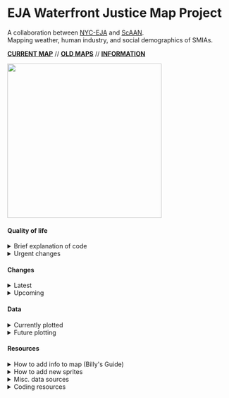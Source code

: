 # EJA Waterfront Justice Map Project
A collaboration between [NYC-EJA](http://www.nyc-eja.org/) and [ScAAN](http://scaan.net/).   
Mapping weather, human industry, and social demographics of SMIAs.    

[**CURRENT MAP**](http://scaan.net/waterfrontmap/) //
[**OLD MAPS**](http://www.tandfonline.com/doi/full/10.1080/13549839.2014.949644?scroll=top&needAccess=true) //
[**INFORMATION**](http://www.nyc-eja.org/campaigns/waterfront-justice-project/)


<img src="https://github.com/ScAAN/waterfrontmap/blob/master/Assets/demo.gif" width="350" height="350">

#### Quality of life
<details><summary>Brief explanation of code</summary>   

- `index.html`: main html file
- `\Assets`: folder containing images
- `index_old.html`: a saved copy from when all the code was in one file
- `waterfrontmap.css`: style sheet
- `waterfrontmap.js`: javascript which does mapbox stuff (i.e. making the map)
- `story.js`: javascript which controls story tab
- `explore.js`: javascript which controls explore tab
- `longtext.js`: declaration of global variables and info text - needs cleaning

</details>

<details><summary>Urgent changes</summary>   

- [ ] Add bulk storage to tileset
- [ ] Explore search bar isn't filling space - is something overwriting `min-width`?
- [ ] Remove labels from zoomed in version (see [this](https://stackoverflow.com/questions/43841144/remove-all-labels-on-mapbox-gl-js)])
- [ ] Get a license ([MIT?](https://choosealicense.com/)])
- [ ] Put a disclaimer that this map may not be correct yet
- [ ] Replace icons with appropriate ones
- [ ] Fix typos in text and get official text

</details>

#### Changes
<details><summary>Latest</summary>  

- [x] (7/22) Deep cleaning +bugfixes -Maija
- [x] (7/18) Story mode, legend info, bulk storage + bugfixes
- [x] (6/25) Search bar -Maija
- [x] (6/18) Performance improvements -Billy

</details>
<details><summary>Upcoming</summary>  

- [x] Zooming bug makes things vanish
- [x] Zooming control (plus/minus)
- [x] Search bar marker
- [ ] Deep clean of code (i.e. Separate files)
- [ ] Add about info for icons
- [ ] Automate data conversion to vector
- [ ] Make no data areas hatched
- [ ] New data
- [ ] [Comment any extra ideas here](https://docs.google.com/document/d/1FwlZTbRV0J3WiBpiMt1InUbtlwiGd-douNtTXKUXKMo/edit)

</details>

#### Data
<details><summary>Currently plotted</summary>   

-  NYC Basic Geography ([mapbox-streets-v7](https://www.mapbox.com/vector-tiles/mapbox-streets-v7/))
-  SMIA ([from NYC planning](https://www1.nyc.gov/site/planning/data-maps/open-data/dwn-wrp.page))
-  Percent people of color ([Census Bulk Download](http://census.ire.org/data/bulkdata.html))
-  Percent below poverty line ([Census fact finder](https://factfinder.census.gov/faces/nav/jsf/pages/index.xhtml))
-  Zoning ([inside NYC data portal](http://data.beta.nyc//dataset/635e26b3-2acf-4f55-8780-2619660fdf66/resource/e5528464-9a00-40a7-8b85-21e9b25d6c24/download/d52d598c77484806876b8f897d51f805nyczoning.geojson))
-  Hurricane Storm Surge ([SOURCE???](placeholder))
-  Median household income ([SOURCE???](placeholder))
-  EPA EPCRA Toxics Release Inventory (TRI) sites ([from EPA](https://www.epa.gov/toxics-release-inventory-tri-program/tri-basic-data-files-calendar-years-1987-2016), converted with [OGRE](http://ogre.adc4gis.com/))
- [superfund class 2 sites](https://www.dec.ny.gov/cfmx/extapps/derexternal/index.cfm?pageid=3)
- [active bulk storage facilities (PBS and MOSF)](https://www.dec.ny.gov/cfmx/extapps/derexternal/index.cfm?pageid=4)

</details>

<details><summary>Future plotting</summary>   

- [Future High Tide With sea level rise?](https://www1.nyc.gov/site/planning/data-maps/open-data.page#waterfront)
- Percent uninsured (From CHS 2009 @ DOMH) ([source 1](https://a816-healthpsi.nyc.gov/epiquery/CHS/CHSXIndex.html) & [source 2](https://www1.nyc.gov/site/doh/data/health-tools/maps-gis-data-files-for-download.page))
- [FEMA flood insurance](http://www.region2coastal.com/view-flood-maps-data/view-preliminary-flood-map-data/) (make sure to look at the metadata)
- post irene flooding
- Sandy Impacted zones
- manufacturing zoning districts (1-3)
- total population
- evacuation zone

</details>

#### Resources
<details><summary>How to add info to map (Billy's Guide)</summary>

<details><summary>Old/Basic guide</summary>

1. Convert to geojson (if necessary).
2. Use [mapshaper](http://mapshaper.org/) or similar website to check
   that the geography info in the geojson is correct.
3. Use the notebook `WFM_datahists` jupyter notebook in this directory
   to check the other properties (we should probably re-write the code
   there to make it a little easier to load in geojson and inspect the
   various properties).
4. You may need to add a field that is either a calculation on the
   existing properties (like `Perc_POC_P003009` in
   `reduced_census.geojson`) or a simplification of an existing property
   (like `Human_Readable_Zone` in `nyzd.geojson`)
5. Find the field you want to plot and determine its values.
6. Go to `index.html` and find the various `map.addLayer` commands. If
   your data is categorical, base it on the `"Zoning"` layer; if it's
   numerical, base it on the `"Percent People of Color"`
   layer. Use [Color Brewer](http://colorbrewer2.org/) to find colors
   (python's `seaborn` library also has a very good selection of
   palettes; you can see an example of how to get hex codes from
   `seaborn` at the top of the notebook). Make sure to give your layer
   a descriptive id.
7. Add a legend near the top with the other legends. This should be
   very similar to the `fill-color` field in your layer. Make sure
   your legend has a descriptive id.
8. Find the `toggleableLayerIds`, `toggleableLegendIds`, and
   `dataNames` variables at the bottom of the `index.html` files. Add
   the layer id to `toggleableLayerIds`, the layer id : legend id pair
   to `toggleableLegendIds`, and the property name : some explanatory
   text pair to `dataNames`..
9. That should be it! But it probably won't be. Your browser developer
   tools may help determine what's going on. Common issues are issues
   with the geojson's geography info (but step 2 should've helped you
   check that) and type issues (if the data is stored as a number and
   your comparing it to strings, for example).

</details>

Unfortunately, as of June 17, 2018, that's no longer how we're doing
this.   

In order
to
[improve performance](https://www.mapbox.com/help/mapbox-gl-js-performance/),
we're making all our data vector tilesets and combining them into one
source (both steps
use [tippecanoe](https://github.com/mapbox/tippecanoe); the
`tippecannoe.sh` script handles this, though you'll need to add
newdata sets as necessary). They then have to be uploaded to
billbrod's mapbox account. We probably want it to either be a ScAAN
mapbox account or a project-specific one (rather than a personal one),
eventually, but this will do for now.

The tileset we use is `data.mbtiles` in the Data directory (it can be
viewed using [mbview](https://github.com/mapbox/mbview), but we cannot
load data from a local tileset for some reason).

The above steps (Old/Basic guide) will still get data on the map and should be used for
testing and as a stop-gap, but eventually we'll want to make sure the
data is folded into the tileset we're using.

</details>

<details><summary>How to add new sprites</summary>

Adding new sprites is annoying. In order to do this, you need to:
create a custom sprite sheet
(using [spritezero](https://github.com/mapbox/spritezero)), put that
sprite sheet somewhere on the internet, and use a custom style.json to
point to it in
the
[sprite property](https://www.mapbox.com/mapbox-gl-js/style-spec/#sprite). Currently,
we do this using
the
[light v8 style.json](https://github.com/jingsam/mapbox-gl-styles/blob/master/Light.json),
which was the best one I could find. This is slightly different than
the light v9 we were using earlier.

A variety of Creative Commons-licensed icons can be found
at [the Noun Project](Porjechttps://thenounproject.com/), we then just
need to add about info appropriately (see about.txt in this
directory).

Once you download icons from there, open them up
using [Inkscape](https://inkscape.org/en/) and resize / recolor them
as needed. The `-15` icons in the default mapbox sprite sheet are 21 x
21 pixels, the `-11` ones are 17 by 17. Save these out appropriately,
then run `spritezero` in the directory containing (they must be svgs
and remember move all files you don't want in the sprite sheet) them
like so: `spritezero sprite .` This will create `sprite.png` and
`sprite.json`, which you shold move to the Assets directory in the
project (these spritezero commands can all be handled by the
`sprites.sh` script found in the Processing directory). Then, after
pushing to github, the line `"sprite":
"https://raw.githubusercontent.com/ScAAN/waterfrontmap/master/Assets/sprite",`
in your style.json will correctly load in the sprites.

</details>

<details><summary>Misc. data sources</summary>   

- [NYC shape files](https://www1.nyc.gov/site/planning/data-maps/open-data.page)
- [Demographic data from ACS](http://www1.nyc.gov/site/planning/data-maps/nyc-population/american-community-survey.page)
- [Census TIGER data](https://www.census.gov/geo/maps-data/data/tiger-data.html)
- [Neighborhood Data](http://data.beta.nyc/dataset/pediacities-nyc-neighborhoods)
- [Poverty Data](https://factfinder.census.gov/faces/tableservices/jsf/pages/productview.xhtml?src=bkmk)

</details>

<details><summary>Coding resources </summary>

- [mapbox-gl sprites](https://github.com/mapbox/mapbox-gl-styles/tree/master/sprites)
- [mapbox-gl geocoder control](https://github.com/mapbox/mapbox-gl-geocoder)
- [mapbox-gl-js style spec](https://www.mapbox.com/mapbox-gl-js/style-spec/)
- [mapbox-gl-js guide](https://www.mapbox.com/mapbox-gl-js/api/)
- [chloropleth tutorial](https://www.mapbox.com/help/choropleth-studio-gl-pt-1/)
- [choropleth example](https://www.mapbox.com/mapbox-gl-js/example/updating-choropleth/)
- [toggle layers example](https://www.mapbox.com/mapbox-gl-js/example/toggle-layers/)
- [static map API](https://www.mapbox.com/help/how-static-maps-work/)
- [making geojsons with python](http://geoffboeing.com/2015/10/exporting-python-data-geojson/)
- [tabbed browsing with CSS and js](https://www.w3schools.com/howto/howto_js_tabs.asp)
- [removing mapbox labels](https://stackoverflow.com/questions/43841144/remove-all-labels-on-mapbox-gl-js)

</details>
